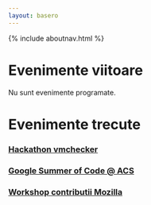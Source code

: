```yaml
---
layout: basero
---
```


{% include aboutnav.html %}

# Evenimente viitoare

Nu sunt evenimente programate.

<!--
### <div class="event-title"><a href="#">Hackathon vmchecker</a></div>

<div style="display:block" class="event-details">
<div class="event-date">18-01-2014, 10:00</div>
<div class="event-place">ACS, EG306a</div>
<div class="event-staff">valentin.gosu at gmail dot org</div><br />
Hackathon pentru imbunatatirea si dezvoltarea sistemului de testare a temelor (vmchecker).
</div>
-->

# Evenimente trecute

### <div class="event-title"><a href="#">Hackathon vmchecker</a></div>

<div style="display:none" class="event-details">
<div class="event-date">18-01-2014, 10:00</div>
<div class="event-place">ACS, EG306a</div>
<div class="event-staff">valentin.gosu at gmail dot org</div><br />
Hackathon pentru imbunatatirea si dezvoltarea sistemului de testare a temelor (vmchecker).
</div>

### <div class="event-title"><a href="#">Google Summer of Code @ ACS</a></div>

<div style="display:none" class="event-details">
<div class="event-date">16-12-2013, 20:00</div>
<div class="event-place">ACS, EC105</div>
<div class="event-link"><a href="https://www.facebook.com/events/1465768256982845">Facebook Event</a></div>
<div class="event-staff">marius.coto at rosedu dot org</div><br />
Programul își propune să încurajeze studenții să contribuie în proiecte Open Source. Comunitățiile asigură partea de mentorship, iar Google se ocupă de partea de finanțare.

Vino la prezentare pentru a afla direct de la studenții care au făcut parte din program despre cum poți să aplici și sfaturi despre cum poți să îți mărești șansele de a fi acceptat!
</div>

### <div class="event-title"><a href="#">Workshop contributii Mozilla</a></div>

<div style="display:none" class="event-details">
<div class="event-date">14-12-2013, 14:00</div>
<div class="event-place">ACS, EG106</div>
<div class="event-link"><a href="https://www.facebook.com/events/629831193736330">Facebook Event</a></div>
<div class="event-staff">marius.coto at rosedu dot org</div><br />
Workshop-ul are ca scop introducerea studenţilor în procesul de dezvoltare a browser-ului Mozilla Firefox.
</div>
